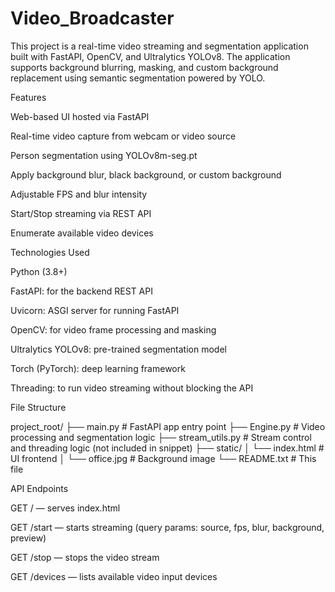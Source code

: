 # Video_Broadcaster

This project is a real-time video streaming and segmentation application built with FastAPI, OpenCV, and Ultralytics YOLOv8. The application supports background blurring, masking, and custom background replacement using semantic segmentation powered by YOLO.

Features

Web-based UI hosted via FastAPI

Real-time video capture from webcam or video source

Person segmentation using YOLOv8m-seg.pt

Apply background blur, black background, or custom background

Adjustable FPS and blur intensity

Start/Stop streaming via REST API

Enumerate available video devices

Technologies Used

Python (3.8+)

FastAPI: for the backend REST API

Uvicorn: ASGI server for running FastAPI

OpenCV: for video frame processing and masking

Ultralytics YOLOv8: pre-trained segmentation model

Torch (PyTorch): deep learning framework

Threading: to run video streaming without blocking the API

File Structure

project_root/
├── main.py                # FastAPI app entry point
├── Engine.py              # Video processing and segmentation logic
├── stream_utils.py        # Stream control and threading logic (not included in snippet)
├── static/
│   └── index.html         # UI frontend
│   └── office.jpg         # Background image
└── README.txt             # This file

API Endpoints

GET / — serves index.html

GET /start — starts streaming (query params: source, fps, blur, background, preview)

GET /stop — stops the video stream

GET /devices — lists available video input devices
